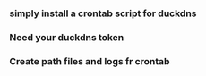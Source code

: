 ### simply install a crontab script for duckdns
### Need your duckdns token
### Create path files and logs fr crontab
